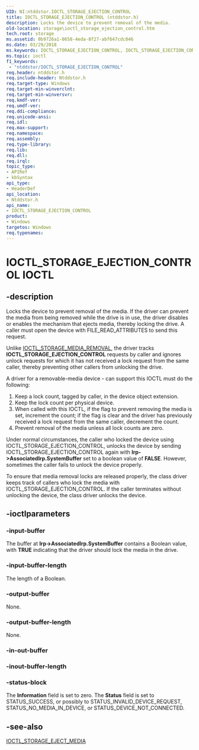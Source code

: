 ```yaml
---
UID: NI:ntddstor.IOCTL_STORAGE_EJECTION_CONTROL
title: IOCTL_STORAGE_EJECTION_CONTROL (ntddstor.h)
description: Locks the device to prevent removal of the media.
old-location: storage\ioctl_storage_ejection_control.htm
tech.root: storage
ms.assetid: 0b9726a1-0658-4eda-8f27-abf647cdc046
ms.date: 03/29/2018
ms.keywords: IOCTL_STORAGE_EJECTION_CONTROL, IOCTL_STORAGE_EJECTION_CONTROL control, IOCTL_STORAGE_EJECTION_CONTROL control code [Storage Devices], k307_fe4c03f1-b835-4c04-bb7b-4a8bd982dcc7.xml, ntddstor/IOCTL_STORAGE_EJECTION_CONTROL, storage.ioctl_storage_ejection_control
ms.topic: ioctl
f1_keywords:
 - "ntddstor/IOCTL_STORAGE_EJECTION_CONTROL"
req.header: ntddstor.h
req.include-header: Ntddstor.h
req.target-type: Windows
req.target-min-winverclnt: 
req.target-min-winversvr: 
req.kmdf-ver: 
req.umdf-ver: 
req.ddi-compliance: 
req.unicode-ansi: 
req.idl: 
req.max-support: 
req.namespace: 
req.assembly: 
req.type-library: 
req.lib: 
req.dll: 
req.irql: 
topic_type:
- APIRef
- kbSyntax
api_type:
- HeaderDef
api_location:
- Ntddstor.h
api_name:
- IOCTL_STORAGE_EJECTION_CONTROL
product:
- Windows
targetos: Windows
req.typenames: 
---
```


# IOCTL_STORAGE_EJECTION_CONTROL IOCTL


## -description



Locks the device to prevent removal of the media. If the driver can prevent the media from being removed while the drive is in use, the driver disables or enables the mechanism that ejects media, thereby locking the drive. A caller must open the device with FILE_READ_ATTRIBUTES to send this request. 

Unlike <a href="https://docs.microsoft.com/windows-hardware/drivers/ddi/content/ntddstor/ni-ntddstor-ioctl_storage_media_removal">IOCTL_STORAGE_MEDIA_REMOVAL</a>, the driver tracks <b>IOCTL_STORAGE_EJECTION_CONTROL</b> requests by caller and ignores unlock requests for which it has not received a lock request from the same caller, thereby preventing other callers from unlocking the drive.

A driver for a removable-media device - can support this IOCTL must do the following:

<ol>
<li>
Keep a lock count, tagged by caller, in the device object extension.

</li>
<li>
Keep the lock count per physical device.

</li>
<li>
When called with this IOCTL, if the flag to prevent removing the media is set, increment the count; if the flag is clear and the driver has previously received a lock request from the same caller, decrement the count.

</li>
<li>
Prevent removal of the media unless all lock counts are zero.

</li>
</ol>
Under normal circumstances, the caller who locked the device using IOCTL_STORAGE_EJECTION_CONTROL, unlocks the device by sending IOCTL_STORAGE_EJECTION_CONTROL again with <b>Irp->AssociatedIrp.SystemBuffer</b> set to a boolean value of <b>FALSE</b>. However, sometimes the caller fails to unlock the device properly. 

To ensure that media removal locks are released properly, the class driver keeps track of callers who lock the media with IOCTL_STORAGE_EJECTION_CONTROL. If the caller terminates without unlocking the device, the class driver unlocks the device.




## -ioctlparameters




### -input-buffer

The buffer at <b>Irp->AssociatedIrp.SystemBuffer</b> contains a Boolean value, with <b>TRUE</b> indicating that the driver should lock the media in the drive.


### -input-buffer-length

The length of a Boolean.


### -output-buffer

None.


### -output-buffer-length

None.


### -in-out-buffer








### -inout-buffer-length








### -status-block

The <b>Information</b> field is set to zero. The <b>Status</b> field is set to STATUS_SUCCESS, or possibly to STATUS_INVALID_DEVICE_REQUEST, STATUS_NO_MEDIA_IN_DEVICE, or STATUS_DEVICE_NOT_CONNECTED.


## -see-also




<a href="https://docs.microsoft.com/windows-hardware/drivers/ddi/content/ntddstor/ni-ntddstor-ioctl_storage_eject_media">IOCTL_STORAGE_EJECT_MEDIA</a>
 

 

